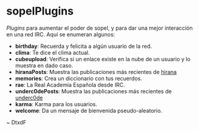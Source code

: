 # sopelPlugins

*Plugins* para aumentar el poder de sopel, y para dar una mejor interacción en una red IRC. Aquí se enumeran algunos:

* **birthday**: Recuerda y felicita a algún usuario de la red.
* **clima**: Te dice el clima actual.
* **cubeupload**: Verifica si un enlace existe en la nube de un usuario y lo muestra en dado caso.
* **hiranaPosts**: Muestra las publicaciones más recientes de [hirana](https://hirana.net)
* **memories**: Crea un diccionario con tus recuerdos.
* **rae**: La Real Academia Española desde IRC.
* **underc0dePosts**: Muestra las publicaciones más recientes de [underc0de](https://underc0de.org/foro)
* **karma**: Karma para los usuarios.
* **welcome**: Da un mensaje de bienvenida pseudo-aleatorio.

\~ DtxdF
